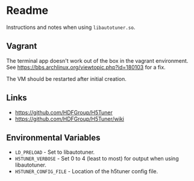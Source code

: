 # Readme

Instructions and notes when using `libautotuner.so`.

## Vagrant

The terminal app doesn't work out of the box in the vagrant environment.
See https://bbs.archlinux.org/viewtopic.php?id=180103 for a fix.

The VM should be restarted after initial creation.

## Links

* https://github.com/HDFGroup/H5Tuner
* https://github.com/HDFGroup/H5Tuner/wiki


## Environmental Variables

* `LD_PRELOAD` - Set to libautotuner.
* `H5TUNER_VERBOSE` - Set 0 to 4 (least to most) for output when using libautotuner.
* `H5TUNER_CONFIG_FILE` - Location of the h5tuner config file.
